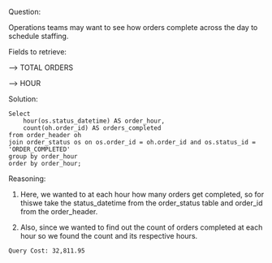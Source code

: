 Question:

Operations teams may want to see how orders complete across the day to schedule staffing.

Fields to retrieve:

--> TOTAL ORDERS

--> HOUR

Solution:

```
Select 
    hour(os.status_datetime) AS order_hour,
    count(oh.order_id) AS orders_completed
from order_header oh
join order_status os on os.order_id = oh.order_id and os.status_id = 'ORDER_COMPLETED'
group by order_hour
order by order_hour;
```
Reasoning:

1. Here, we wanted to at each hour how many orders get completed, so for thiswe take the status_datetime from the order_status table and order_id from the order_header.

2. Also, since we wanted to find out the count of orders completed at each hour so we found the count and its respective hours.

```
Query Cost: 32,811.95
```

